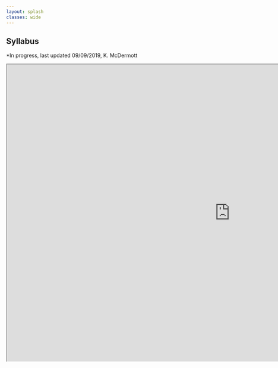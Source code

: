 ```yaml
---
layout: splash
classes: wide
---
```


## Syllabus
\*In progress, last updated 09/09/2019, K. McDermott

<iframe src="https://docs.google.com/document/d/1XzwLNS-Lt1utbyh2wvvHXTCLnK942LEdPywGQRujzpA/edit#" height="800" width="1200" ></iframe>
